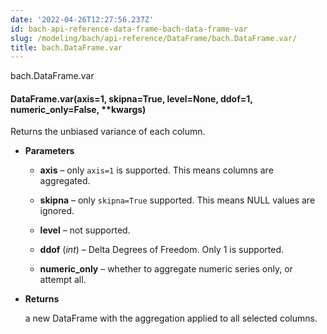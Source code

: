 ```yaml
---
date: '2022-04-26T12:27:56.237Z'
id: bach-api-reference-data-frame-bach-data-frame-var
slug: /modeling/bach/api-reference/DataFrame/bach.DataFrame.var/
title: bach.DataFrame.var
---
```


bach.DataFrame.var


#### DataFrame.var(axis=1, skipna=True, level=None, ddof=1, numeric_only=False, \*\*kwargs)
Returns the unbiased variance of each column.


* **Parameters**

    
    * **axis** – only `axis=1` is supported. This means columns are aggregated.


    * **skipna** – only `skipna=True` supported. This means NULL values are ignored.


    * **level** – not supported.


    * **ddof** (*int*) – Delta Degrees of Freedom. Only 1 is supported.


    * **numeric_only** – whether to aggregate numeric series only, or attempt all.



* **Returns**

    a new DataFrame with the aggregation applied to all selected columns.


<!-- !! processed by numpydoc !! -->
